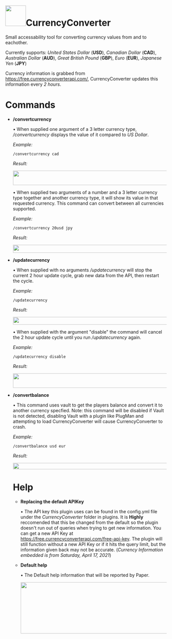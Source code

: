 # <img src="https://portalsam.net/wp-content/uploads/2021/04/currencyconvertericon.png" width="64" height="64" />CurrencyConverter


Small accessability tool for converting currency values from and to eachother.

Currently supports: 
*United States Dollar* (**USD**), *Canadian Dollar* (**CAD**), *Australian Dollar* (**AUD**), *Great British Pound* (**GBP**), *Euro* (**EUR**), *Japanese Yen* (**JPY**)

Currency information is grabbed from https://free.currencyconverterapi.com/, CurrencyConverter updates this information every *2 hours*.

# Commands

* **/convertcurrency**

  • When supplied one argument of a 3 letter currency type, */convertcurrency* displays the value of it compared to *US Dollar*.
  
  *Example:*
  ```
  /convertcurrency cad
  ```
  *Result:*
  
  <img src="https://portalsam.net/wp-content/uploads/2021/04/currencyconverter1.png" width="700" height="45" />
  
  • When supplied two arguments of a number and a 3 letter currency type together and another currency type, it will show its value in that requested currency. This command can convert between all currencies supported.
  
  *Example:*
  ```
  /convertcurrency 20usd jpy
  ```
  *Result:*
  
  <img src="https://portalsam.net/wp-content/uploads/2021/04/currencyconverter2.png" width="600" height="25" />
  
* **/updatecurrency**
 
  • When supplied with no arguments */updatecurrency* will stop the current 2 hour update cycle, grab new data from the API, then restart the cycle.
  
  *Example:*
  ```
  /updatecurrency
  ```
  *Result:*
  
  <img src="https://portalsam.net/wp-content/uploads/2021/04/currencyconverter3.png" width="706" height="24" />
  
  • When supplied with the argument "disable" the command will cancel the 2 hour update cycle until you run */updatecurrency* again.
  
  *Example:*
  ```
  /updatecurrency disable
  ```
  *Result:*
  
  <img src="https://portalsam.net/wp-content/uploads/2021/04/currencyconverter4.png" width="658" height="45" />
  
* **/convertbalance**
  
  • This command uses vault to get the players balance and convert it to another currency specfied. Note: this command will be disabled if Vault is not detected, disabling Vault with a plugin like PlugMan and attempting to load CurrencyConverter will cause CurrencyConverter to crash.
  
  *Example:*
  ```
  /convertbalance usd eur
  ```
  *Result:*
  
  <img src="https://portalsam.net/wp-content/uploads/2021/04/currencyconverter5.png" width="600" height="20" />
  
  # Help
  
  * **Replacing the default APIKey**
  
    • The API key this plugin uses can be found in the config.yml file under the *CurrencyConverter* folder in plugins. It is **Highly** reccomended that this be changed from the default so the plugin doesn't run out of queries when trying to get new information. You can get a new API Key at https://free.currencyconverterapi.com/free-api-key. The plugin will still function without a new API Key or if it hits the query limit, but the information given back may not be accurate. (*Currency Information embedded is from Saturday, April 17, 2021*)
    
  * **Default help**
  
    • The Default help information that will be reported by Paper.
  
    <img src="https://portalsam.net/wp-content/uploads/2021/04/currencyconverterhelp.png" width="732" height="160" />
  
